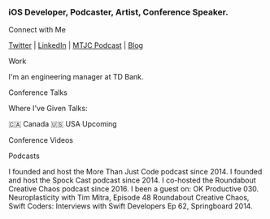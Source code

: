 ### iOS Developer, Podcaster, Artist, Conference Speaker.

<!--
**timmitra/timmitra** is a ✨ _special_ ✨ repository because its `README.md` (this file) appears on your GitHub profile.

Here are some ideas to get you started:

- 🔭 I’m currently working on ...
- 🌱 I’m currently learning ...
- 👯 I’m looking to collaborate on ...
- 🤔 I’m looking for help with ...
- 💬 Ask me about ...
- 📫 How to reach me: ...
- 😄 Pronouns: ...
- ⚡ Fun fact: ...
-->



Connect with Me

[Twitter](https://twitter.com/timmitra) | [LinkedIn](https://www.linkedin.com/in/itguycanada/) | [MTJC Podcast](https://mtjc.fireside.fm) | [Blog](https://www.it-guy.com/blog/)

Work

I'm an engineering manager at TD Bank.

Conference Talks

Where I've Given Talks:

🇨🇦 Canada
🇺🇸 USA
Upcoming

Conference Videos

<!-- My presentations (including video and slides) can be found in my Conference-Talks repo. -->

Podcasts

I founded and host the More Than Just Code podcast since 2014.
I founded and host the Spock Cast podcast since 2014.
I co-hosted the Roundabout Creative Chaos podcast since 2016.
I been a guest on:
OK Productive 030. Neuroplasticity with Tim Mitra,
Episode 48 Roundabout Creative Chaos,
Swift Coders: Interviews with Swift Developers Ep 62,
Springboard 2014.
